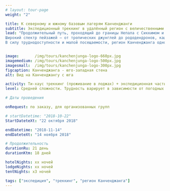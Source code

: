 ```yaml
---
# layout: tour-page
weight: "2"

title: К северному и южному базовым лагерям Канченджанги 
subtitle: Экспедиционный треккинг в удалённый регион с величественными видами и сохранившимся этносом горных народов
lead: "Продолжительный путь, проходящий до границы Непала с Сиккимом и Тибетом. Маршрут проходит к северной стороне Канченджанги, третьей по высоте вершины в мире, а затем, через цепь перевалов подходит к восьмитысячнику с южной стороны открывая впечатляющие виды на юго-западную сторону Канченджанги.
Широкий спектр пейзажей – от тропических джунглей до рододендронов, каштановых и дубовых лесов затем сменяется альпийской высокогорной зоной. 
В силу труднодоступности и малой посещаемости, регион Канченджанга одно из мест, где хорошо сохранилась древняя культура и уклад жизни горный народов: от Раи и Лимбус до тибетских буддийских деревень."


image:       /img/tours/kanchenjunga-logo-660px.jpg
imagemedium: /img/tours/kanchenjunga-logo-500px.jpg
imagesmall:  /img/tours/kanchenjunga-logo-300px.jpg
figcaption: Канченджанга - юго-западная стена
alt: Вид на Канченджангу с юга

activity: Ти-хаус треккинг (проживание в лоджах) + экспедиционная часть (проживание в палатках).  
level: Cредней сложности. Трудность варирует в зависимости от погодных условий. Доступно физически здоровым людям, в хорошей физической форме.

# Даты проведения

onRequest: по заказу, для организованных групп

# startDatetime: "2018-10-22"
StartDateteXt: "22 октября 2018"

endDatetime: "2018-11-14"
endDateteXt: "14 ноября 2018"

# Продолжительность
durationRu: 21 день
durationKtm: 18 дней

hotelNights: xx ночей
lodgeNights: xx ночей
tentNights: x3 ночей

tags: ["экспедиция", "треккинг", "регион Канченджанга"]
---
```


